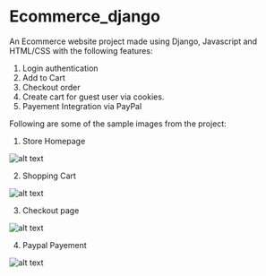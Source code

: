 # Ecommerce_django
An Ecommerce website project made using Django, Javascript and HTML/CSS with the following features:
1. Login authentication
2. Add to Cart
3. Checkout order
4. Create cart for guest user via cookies.
5. Payement Integration via PayPal

Following are some of the sample images from the project:

1. Store Homepage

![alt text](https://github.com/piyushkhanna00705/Ecommerce_django/blob/master/demo_imgs/homepage.PNG?raw=true)

2. Shopping Cart

![alt text](https://github.com/piyushkhanna00705/Ecommerce_django/blob/master/demo_imgs/cart.PNG?raw=true)

3. Checkout page

![alt text](https://github.com/piyushkhanna00705/Ecommerce_django/blob/master/demo_imgs/checkout_paypal.PNG?raw=true)

4. Paypal Payement

![alt text](https://github.com/piyushkhanna00705/Ecommerce_django/blob/master/demo_imgs/paypal_window.PNG?raw=true)
